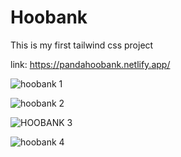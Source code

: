# Hoobank
This is my first tailwind css project



link: https://pandahoobank.netlify.app/



![hoobank 1](https://user-images.githubusercontent.com/104978550/209986347-74dee7fb-339b-47b4-9feb-cb0b27661e81.png)

![hoobank 2](https://user-images.githubusercontent.com/104978550/209986524-cd8d533a-7f8a-454e-8f91-84f0669c1e0e.png)

![HOOBANK 3](https://user-images.githubusercontent.com/104978550/209986780-0d033807-4d14-4a0e-816c-2e92215ebbed.png)

![hoobank 4](https://user-images.githubusercontent.com/104978550/209987191-4dd7c168-26d8-4a98-b2fe-0e60dea83853.png)

